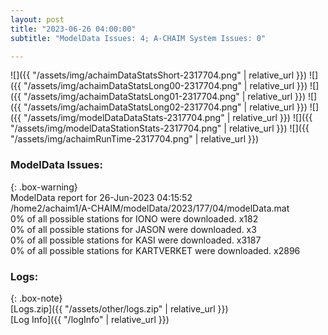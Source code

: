 ```yaml
---
layout: post
title: "2023-06-26 04:00:00"
subtitle: "ModelData Issues: 4; A-CHAIM System Issues: 0"

---
```


![]({{ "/assets/img/achaimDataStatsShort-2317704.png" | relative_url }})
![]({{ "/assets/img/achaimDataStatsLong00-2317704.png" | relative_url }})
![]({{ "/assets/img/achaimDataStatsLong01-2317704.png" | relative_url }})
![]({{ "/assets/img/achaimDataStatsLong02-2317704.png" | relative_url }})
![]({{ "/assets/img/modelDataDataStats-2317704.png" | relative_url }})
![]({{ "/assets/img/modelDataStationStats-2317704.png" | relative_url }})
![]({{ "/assets/img/achaimRunTime-2317704.png" | relative_url }})


### ModelData Issues:  
  
{: .box-warning}  
 ModelData report for 26-Jun-2023 04:15:52   
 /home2/achaim1/A-CHAIM/modelData/2023/177/04/modelData.mat   
 0% of all possible stations for IONO were downloaded. x182   
 0% of all possible stations for JASON were downloaded. x3   
 0% of all possible stations for KASI were downloaded. x3187   
 0% of all possible stations for KARTVERKET were downloaded. x2896   
  


### Logs:  
  
{: .box-note}  
[Logs.zip]({{ "/assets/other/logs.zip" | relative_url }})  
[Log Info]({{ "/logInfo" | relative_url }})  
